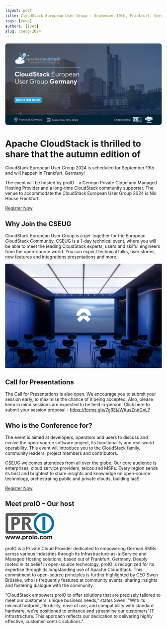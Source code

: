 ```yaml
---
layout: post
title: CloudStack European User Group – September 19th, Frankfurt, Germany
tags: [news]
authors: [ivet]
slug: cseug-2024
---
```



![](banner.png "Blog Header Image")


# Apache CloudStack is thrilled to share that the autumn edition of
  CloudStack European User Group 2024 is scheduled for September 19th
  and will happen in Frankfurt, Germany!

The event will be hosted by proIO – а German Private Cloud and Managed
Hosting Provider and a long-time CloudStack community supporter. The
venue to accommodate the CloudStack European User Group 2024 is Nio
House Frankfurt.

<!-- truncate -->

<div class="col col-3 col-lg text-center">
<a class="button button--primary"
href="https://www.eventbrite.co.uk/e/cloudstack-european-user-group-germany-tickets-879369205967" target="_blank">Register Now</a>
</div>


## Why Join the CSEUG

CloudStack European User Group is a get-together for the European
CloudStack Community. CSEUG is a 1-day technical event, where you will
be able to meet the leading CloudStack experts, users and skilful
engineers from the open-source world. You can expect technical talks,
user stories, new features and integrations presentations and more.

![](presentation.jpg "empty presentation room")

## Call for Presentations

The Call for Presentations is also open. We encourage you to submit
your session early, to maximise the chance of it being accepted. Also,
please keep in mind sessions are expected to be held in-person. Click
here to submit your session proposal -
https://forms.gle/7gREjJWAusZndGnL7

## Who is the Conference for?

The event is aimed at developers, operators and users to discuss and
evolve the open-source software project, its functionality and
real-world operability. This event will introduce you to the
CloudStack family, community leaders, project members and
contributors.

CSEUG welcomes attendees from all over the globe. Our core audience is
enterprises, cloud service providers, telcos and MSPs. Every region
sends its best and brightest to share insights and knowledge on
open-source technology, orchestrating public and private clouds,
building IaaS.

<div class="col col-3 col-lg text-center">
<a class="button button--primary"
href="https://www.eventbrite.co.uk/e/cloudstack-european-user-group-germany-tickets-879369205967" target="_blank">Register Now</a>
</div>

## Meet proIO – Our host

[![](proio-logo.png "proIO")](https://www.proIO.com/)

proIO is a Private Cloud Provider dedicated to empowering German SMBs
across various industries through its Infrastructure-as-a-Service and
Managed Hosting solutions, based out of Frankfurt, Germany. Deeply
rooted in its belief in open-source technology, proIO is recognized
for its expertise through its longstanding use of Apache
CloudStack. This commitment to open-source principles is further
highlighted by CEO Swen Brüseke, who is frequently featured at
community events, sharing insights and fostering dialogue with the
community.
 
"CloudStack empowers proIO to offer solutions that are precisely
tailored to meet our customers' unique business needs," states
Swen. "With its minimal footprint, flexibility, ease of use, and
compatibility with standard hardware, we're positioned to enhance and
streamline our customers' IT infrastructure. This approach reflects
our dedication to delivering highly effective, customer-centric
solutions."
